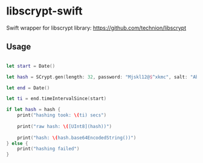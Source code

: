 # libscrypt-swift
Swift wrapper for libscrypt library: https://github.com/technion/libscrypt


## Usage

```swift

let start = Date()

let hash = SCrypt.gen(length: 32, password: "Mjskl12@$^xkmc", salt: "Abcdefghijklo", N: 2*SCrypt.N, r: SCrypt.r, p: SCrypt.p)

let end = Date()

let ti = end.timeIntervalSince(start)

if let hash = hash {
	print("hashing took: \(ti) secs")
	
	print("raw hash: \([UInt8](hash))")
	
	print("hash: \(hash.base64EncodedString())")
} else {
	print("hashing failed")
}

```